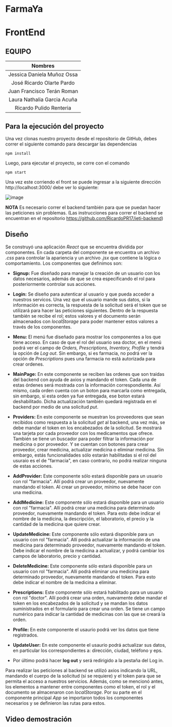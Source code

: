 # FarmaYa
# FrontEnd 


## EQUIPO

|         **Nombres**          |
| :-------------------------: |
| Jessica Daniela Muñoz Ossa  |
|  José Ricardo Olarte Pardo  |
| Juan Francisco Terán Roman  |
| Laura Nathalia Garcia Acuña |
|   Ricardo Pulido Renteria   |

## Para la ejecución del proyecto
Una vez clonas nuestro proyecto desde el repositorio de GitHub, debes correr el siguiente comando para descargar las dependencias

```
npm install
```

Luego, para ejecutar el proyecto, se corre con el comando

```
npm start
```

Una vez este corriendo el front se puede ingresar a la siguiente dirección http://localhost:3000/ debe ver lo siguiente:

![image](https://github.com/JessicaDMunozO/ieti-frontend/assets/123814482/fcf19a16-4120-40cd-baa3-d21ab18f0b47)

**NOTA**
Es necesario correr el backend también para que se puedan hacer las peticiones sin problemas. (Las instrucciones para correr el backend se encuentran en el repositorio https://github.com/RicardoPR17/ieti-backend)

## Diseño
Se construyó una aplicación *React* que se encuentra dividida por componentes. En cada carpeta del componente se encuentra un archivo *.css* para controlar la apariencia y 
un archivo *.jsx* que contiene la lógica o comportamiento. Los componentes que definimos son:

- **Signup:** Fue diseñado para manejar la creación de un usuario con los datos necesarios, además de que se crea especificando el rol para posteriormente controlar sus acciones.

- **Login:** Se diseño para autenticar al usuario y que pueda acceder a nuestros servicos. Una vez que el usuario mande sus datos, si la información es correcta, la respuesta de la solicitud será el token que se utilizará para hacer las peticiones siguientes. Dentro de la respuesta también se recibe el rol; estos valores y el documento serán almacenados con *localStorage* para poder mantener estos valores a través de los componentes.

- **Menu:** El menú fue diseñado para mostrar los componentes a los que tiene acceso. En caso de que el rol del usuario sea doctor, en el menú podrá ver el campo de *Orders, Prescriptions, Inventory, Profile* y tendrá la opción de *Log out*. Sin embargo, si es farmacia, no podrá ver la opción de *Prescriptions* pues una farmacia no está autorizada para crear ordenes.

- **MainPage:** En este componente se reciben las ordenes que son traidas del backend con ayuda de axios y mandando el token. Cada una de estas órdenes será mostrada con la información correspondiente. Así mismo, cada orden cuenta con un boton para marcarla como entregada, sin embargo, si esta orden ya fue entregada, ese boton estará deshabilitado. Dicha actualización también quedará registrada en el backend por medio de una solicitud *put*.

- **Providers:** En este componente se muestran los proveedores que sean recibidos como respuesta a la solicitud *get* al backend, una vez más, se debe mandar el token en los encabezados de la solicitud. Se mostrará una tarjeta por cada proveedor con los medicamentos que ofrece. También se tiene un buscador para poder filtrar la información por medicina o por proveedor. Y se cuentan con botones para crear proveedor, crear medicina, actualizar medicina o eliminar medicina. Sin embargo, estás funcionalidades sólo estarán habilitadas si el rol del usuraio es el de "farmacia", en caso contrario, no podrá realizar ninguna de estas acciones.

- **AddProvider:** Este componente sólo estará disponible para un usuario con rol "farmacia". Allí podrá crear un proveedor, nuevamente mandando el token. Al crear un proveedor, mínimo se debe hacer con una medicina. 
   
- **AddMedicine:** Este componente sólo estará disponible para un usuario con rol "farmacia". Allí podrá crear una medicina para determinado proveedor, nuevamente mandando el token. Para esto debe indicar el nombre de la medicina, la descripción, el laboratorio, el precio y la cantidad de la medicina que quiere crear.

- **UpdateMedicine:** Este componente sólo estará disponible para un usuario con rol "farmacia". Allí podrá actualizar la información de una medicina para determinado proveedor, nuevamente mandando el token. Debe indicar el nombre de la medicina a actualizar, y podrá cambiar los campos de laboratorio, precio y cantidad.

- **DeleteMedicine:** Este componente sólo estará disponible para un usuario con rol "farmacia". Allí podrá eliminar una medicina para determinado proveedor, nuevamente mandando el token. Para esto debe indicar el nombre de la medicina a eliminar.

- **Prescriptions:** Este componente sólo estará habilitado para un usuario con rol "doctor". Allí podrá crear una orden, nuevamente debe mandar el token en los encabezados de la solicitud y se mandan los datos suministrados en el formulario para crear una orden. Se tiene un campo numérico para indicar la cantidad de medicinas con las que se creará la orden. 
  
- **Profile:** En este componente el usaurio podrá ver los datos que tiene registrados.

- **UpdateUser:** En este componente el usaurio podrá actualizar sus datos, en particular los correspondientes a: dirección, ciudad, teléfono y eps.

- Por último podrá hacer **log out** y será redirigido a la pestaña del Log in.

Para realizar las peticiones al backend se utilizó axios indicando la URL, mandando el cuerpo de la solicitud (si se requiere) y el token para que se permita el acceso a nuestros servicios. Además, como se mencionó antes, los elementos a mantener entre componentes como el token, el rol y el documento se almacenaron con *localStorage*. Por su parte en el componente principal *App* se importaron todos los componentes necesarios y se definieron las rutas para estos. 

## Video demostración
